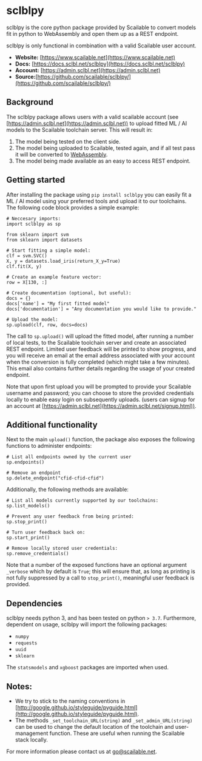# sclblpy

sclblpy is the core python package provided by Scailable to convert models fit in python to WebAssembly and
open them up as a REST endpoint. 

sclblpy is only functional in combination with a valid Scailable user account.

- **Website:** [https://www.scailable.net](https://www.scailable.net)
- **Docs:** [https://docs.sclbl.net/sclblpy](https://docs.sclbl.net/sclblpy)
- **Account:** [https://admin.sclbl.net](https://admin.sclbl.net)
- **Source:**[https://github.com/scailable/sclblpy/](https://github.com/scailable/sclblpy/)

## Background
The sclblpy package allows users with a valid scailable account (see [https://admin.sclbl.net](https://admin.sclbl.net))
to upload fitted ML / AI models to the Scailable toolchain server. This will result in:

1. The model being tested on the client side.
2. The model being uploaded to Scailable, tested again, and if all test pass it will be converted to [WebAssembly](https://webassembly.org).
3. The model being made available as an easy to access REST endpoint.

## Getting started
After installing the package using `pip install sclblpy` you can easily fit a ML / AI model using your preferred tools and
upload it to our toolchains. The following code block provides a simple example:

````
# Neccesary imports:
import sclblpy as sp

from sklearn import svm
from sklearn import datasets

# Start fitting a simple model:
clf = svm.SVC()
X, y = datasets.load_iris(return_X_y=True)
clf.fit(X, y)

# Create an example feature vector:
row = X[130, :]

# Create documentation (optional, but useful):
docs = {}
docs['name'] = "My first fitted model"
docs['documentation'] = "Any documentation you would like to provide."

# Upload the model:
sp.upload(clf, row, docs=docs)
````

The call to `sp.upload()` will upload the fitted model, after running a number of local tests, to the 
Scailable toolchain server and create an associated REST endpoint. Limited user feedback will be printed to show progress,
and you will receive an email at the email address associated with your account when the conversion is fully completed (which might take a few minutes).
This email also contains further details regarding the usage of your created endpoint.

Note that upon first upload you will be prompted to provide your Scailable username and password; you can choose to
store the provided credentials locally to enable easy login on subsequently uploads. (users can signup for an account at
 [https://admin.sclbl.net](https://admin.sclbl.net/signup.html)).

## Additional functionality
Next to the main ``upload()`` function, the package also exposes the following functions to administer endpoints:

````
# List all endpoints owned by the current user
sp.endpoints()

# Remove an endpoint
sp.delete_endpoint("cfid-cfid-cfid")
````

Additionally, the following methods are available:

````
# List all models currently supported by our toolchains:
sp.list_models()  

# Prevent any user feedback from being printed:
sp.stop_print()  

# Turn user feedback back on:
sp.start_print()  

# Remove locally stored user credentials:
sp.remove_credentials()

````
Note that a number of the exposed functions have an optional argument `_verbose` which by default is `True`; this will
ensure that, as long as printing is not fully suppressed by a call to `stop_print()`, meaningful user feedback is
provided.

## Dependencies

sclblpy needs python 3, and has been tested on python `> 3.7`. Furthermore, dependent on usage, sclblpy will import
the following packages:

* `numpy`
* `requests`
* `uuid`
* `sklearn`

The `statsmodels` and `xgboost` packages are imported when used.

## Notes:

* We try to stick to the naming conventions in [http://google.github.io/styleguide/pyguide.html](http://google.github.io/styleguide/pyguide.html).
* The methods `_set_toolchain_URL(string)` and `_set_admin_URL(string)` can be used to change the default location of
the toolchain and user-management function. These are useful when running the Scailable stack locally. 

For more information please contact us at [go@scailable.net](mailto:go@scailable.net).
